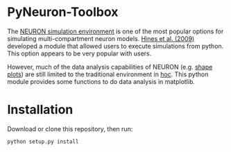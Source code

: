 PyNeuron-Toolbox
================

The [NEURON simulation environment](http://www.neuron.yale.edu/neuron/) is one of the most popular options for simulating multi-compartment neuron models. [Hines et al. (2009)](http://journal.frontiersin.org/Journal/10.3389/neuro.11.001.2009/abstract) developed a module that allowed users to execute simulations from python. This option appears to be very popular with users.

However, much of the data analysis capabilities of NEURON (e.g. [shape plots](http://www.oberlin.edu/OCTET/HowTo/NEURON/B2_RealisticMorph.html)) are still limited to the traditional environment in [hoc](http://en.wikipedia.org/wiki/Hoc_(programming_language)). This python module provides some functions to do data analysis in matplotlib.

Installation
=============
Download or clone this repository, then run:

`python setup.py install`
